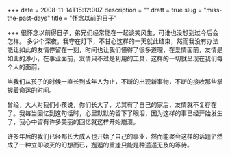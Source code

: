 +++
date = 2008-11-14T15:12:00Z
description = ""
draft = true
slug = "miss-the-past-days"
title = "怀念以前的日子"

+++
很怀念以前得日子，弟兄们经常能在一起谈笑风生，可谁也没想到过今后会怎样。 多少个深夜，我守在灯下，不甘心这样的一天就此结束，然而我没有办法能让如此的友情停留在一刻，时间也让我们懂得了很多道理，在爱情面前，友情是如此的渺小，在事业面前，友情只不过是利用的工具，这样的一切就呈现在我们每个人的面前。

当我们从孩子的时候一直长到成年人为止，不断的出现新事物，不断的接收那些掌握着命运的时间。

曾经，大人对我们小孩说，你们长大了，尤其有了自己的家后，友情就不复存在了。我每当回忆到这句话时，心里默默的留下了眼泪，因为这样的事已经开始发生了，我心中留有许多美丽的回忆就这样开始崩溃。

许多年后的我们已经都长大成人也开始了自己的事业，然而能聚会这样的话题俨然成了一种立即破灭的幻想而已，邂逅的重逢只能是种遥遥无及的等待。